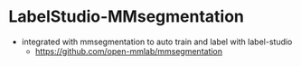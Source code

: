 # LabelStudio-MMsegmentation
  * integrated with mmsegmentation to auto train and label with label-studio
    * https://github.com/open-mmlab/mmsegmentation
